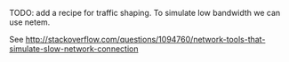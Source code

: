 TODO: add a recipe for traffic shaping. To simulate low bandwidth we can use netem.

See http://stackoverflow.com/questions/1094760/network-tools-that-simulate-slow-network-connection